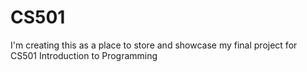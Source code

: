 # CS501
I'm creating this as a place to store and showcase my final project for CS501 Introduction to Programming 

